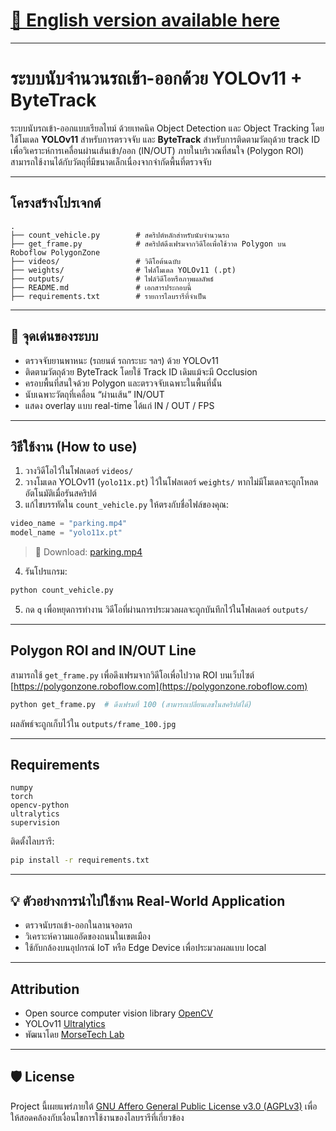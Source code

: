 # [📘 English version available here](README.en.md)

---

# ระบบนับจำนวนรถเข้า-ออกด้วย YOLOv11 + ByteTrack

ระบบนับรถเข้า-ออกแบบเรียลไทม์ ด้วยเทคนิค Object Detection และ Object Tracking โดยใช้โมเดล **YOLOv11** สำหรับการตรวจจับ และ **ByteTrack** สำหรับการติดตามวัตถุด้วย track ID เพื่อวิเคราะห์การเคลื่อนผ่านเส้นเข้า/ออก (IN/OUT) ภายในบริเวณที่สนใจ (Polygon ROI) สามารถใช้งานได้กับวัตถุที่มีขนาดเล็กเนื่องจากจำกัดพื้นที่ตรวจจับ

---

## โครงสร้างโปรเจกต์

```
.
├── count_vehicle.py        # สคริปต์หลักสำหรับนับจำนวนรถ
├── get_frame.py            # สคริปต์ดึงเฟรมจากวิดีโอเพื่อใช้วาด Polygon บน Roboflow PolygonZone
├── videos/                 # วิดีโอต้นฉบับ
├── weights/                # ไฟล์โมเดล YOLOv11 (.pt) 
├── outputs/                # ไฟล์วิดีโอหรือภาพผลลัพธ์
├── README.md               # เอกสารประกอบนี้
├── requirements.txt        # รายการไลบรารีที่จำเป็น
```

---

## 🎯 จุดเด่นของระบบ

- ตรวจจับยานพาหนะ (รถยนต์ รถกระบะ ฯลฯ) ด้วย YOLOv11
- ติดตามวัตถุด้วย ByteTrack โดยใช้ Track ID เดิมแม้จะมี Occlusion
- ครอบพื้นที่สนใจด้วย Polygon และตรวจจับเฉพาะในพื้นที่นั้น
- นับเฉพาะวัตถุที่เคลื่อน “ผ่านเส้น” IN/OUT
- แสดง overlay แบบ real-time ได้แก่ IN / OUT / FPS

---

## วิธีใช้งาน (How to use)

1. วางวิดีโอไว้ในโฟลเดอร์ `videos/`
2. วางโมเดล YOLOv11 (`yolo11x.pt`) ไว้ในโฟลเดอร์ `weights/` หากไม่มีโมเดลจะถูกโหลดอัตโนมัติเมื่อรันสคริปต์
3. แก้ไขบรรทัดใน `count_vehicle.py` ให้ตรงกับชื่อไฟล์ของคุณ:

```python
video_name = "parking.mp4"
model_name = "yolo11x.pt"
```

> 🔗 Download: [parking.mp4](https://drive.google.com/file/d/1SHUg4CTJOr1VHGALDlz6n41lb7jXkLBc/view?usp=sharing)

4. รันโปรแกรม:

```bash
python count_vehicle.py
```

5. กด `q` เพื่อหยุดการทำงาน วิดีโอที่ผ่านการประมวลผลจะถูกบันทึกไว้ในโฟลเดอร์ `outputs/`

---

## Polygon ROI and IN/OUT Line

สามารถใช้ `get_frame.py` เพื่อดึงเฟรมจากวิดีโอเพื่อไปวาด ROI บนเว็บไซต์ [https://polygonzone.roboflow.com](https://polygonzone.roboflow.com)

```bash
python get_frame.py  # ดึงเฟรมที่ 100 (สามารถเปลี่ยนเลขในสคริปต์ได้)
```

ผลลัพธ์จะถูกเก็บไว้ใน `outputs/frame_100.jpg`

---

## Requirements

```
numpy
torch
opencv-python
ultralytics
supervision
```

ติดตั้งไลบรารี:

```bash
pip install -r requirements.txt
```

---

## 💡 ตัวอย่างการนำไปใช้งาน Real-World Application

- ตรวจนับรถเข้า-ออกในลานจอดรถ
- วิเคราะห์ความแออัดของถนนในเขตเมือง
- ใช้กับกล้องบนอุปกรณ์ IoT หรือ Edge Device เพื่อประมวลผลแบบ local

---

## Attribution

- Open source computer vision library [OpenCV](https://opencv.org/)
- YOLOv11 [Ultralytics](https://github.com/ultralytics/ultralytics/)
- พัฒนาโดย [MorseTech Lab](https://www.morsetechlab.com/)

---

## 🛡️ License

Project นี้เผยแพร่ภายใต้ [GNU Affero General Public License v3.0 (AGPLv3)](LICENSE) เพื่อให้สอดคล้องกับเงื่อนไขการใช้งานของไลบรารีที่เกี่ยวข้อง
